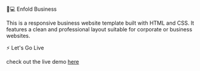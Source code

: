  💼💻 Enfold Business


This is a responsive business website template built with HTML and CSS.
It features a clean and professional layout suitable for corporate or business websites.


⚡ Let's Go Live



check out the live demo [here](https://fate-me.github.io/Enfold-Business/)
